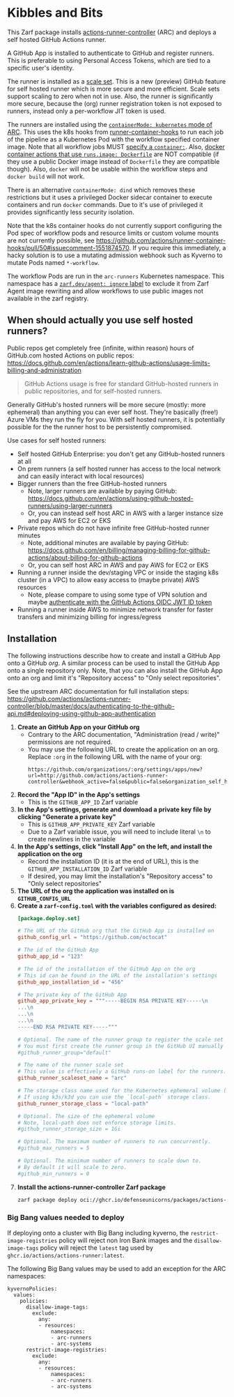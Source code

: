 # Kibbles and Bits 
 
This Zarf package installs [actions-runner-controller](https://github.com/actions/actions-runner-controller) (ARC) and deploys a self hosted GitHub Actions runner.

A GitHub App is installed to authenticate to GitHub and register runners. This is preferable to using Personal Access Tokens, which are tied to a specific user's identity.

The runner is installed as a [scale set](https://github.com/actions/actions-runner-controller/blob/master/docs/preview/gha-runner-scale-set-controller/README.md). This is a new (preview) GitHub feature for self hosted runner which is more secure and more efficient. Scale sets support scaling to zero when not in use. Also, the runner is significantly more secure, because the (org) runner registration token is not exposed to runners, instead only a per-workflow JIT token is used.

The runners are installed using the [`containerMode: kubernetes` mode of ARC](https://github.com/actions/actions-runner-controller/blob/master/docs/deploying-alternative-runners.md#runner-with-k8s-jobs). This uses the k8s hooks from [runner-container-hooks](https://github.com/actions/runner-container-hooks) to run each job of the pipeline as a Kubernetes Pod with the workflow specified container image. Note that all workflow jobs MUST [specify a `container:`](https://docs.github.com/en/actions/creating-actions/metadata-syntax-for-github-actions#example-using-a-dockerfile-in-your-repository). Also, [docker container actions that use `runs.image: Dockerfile`](https://docs.github.com/en/actions/creating-actions/metadata-syntax-for-github-actions#example-using-a-dockerfile-in-your-repository) are NOT compatible (if they use a public Docker image instead of `Dockerfile` they are compatible though). Also, `docker` will not be usable within the workflow steps and `docker build` will not work.

There is an alternative `containerMode: dind` which removes these restrictions but it uses a privileged Docker sidecar container to execute containers and run `docker` commands. Due to it's use of privileged it provides significantly less security isolation.

Note that the k8s container hooks do not currently support configuring the Pod spec of workflow pods and resource limits or custom volume mounts are not currently possible, see https://github.com/actions/runner-container-hooks/pull/50#issuecomment-1551874570. If you require this immediately, a hacky solution is to use a mutating admission webhook such as Kyverno to mutate Pods named `*-workflow`.

The workflow Pods are run in the `arc-runners` Kubernetes namespace. This namespace has a [`zarf.dev/agent: ignore` label](https://github.com/defenseunicorns/kibbles-AND-bits/blob/main/runner-scale-set/namespace.yaml#L5) to exclude it from Zarf Agent image rewriting and allow workflows to use public images not available in the zarf registry.

## When should actually you use self hosted runners?

Public repos get completely free (infinite, within reason) hours of GitHub.com hosted Actions on public repos:  
https://docs.github.com/en/actions/learn-github-actions/usage-limits-billing-and-administration
>GitHub Actions usage is free for standard GitHub-hosted runners in public repositories, and for self-hosted runners.

Generally GitHub's hosted runners will be more secure (mostly: more ephemeral) than anything you can ever self host. They're basically (free!) Azure VMs they run the fly for you. With self hosted runners, it is potentially possible for the the runner host to be persistently compromised.

Use cases for self hosted runners:
* Self hosted GitHub Enterprise: you don't get any GitHub-hosted runners at all
* On prem runners (a self hosted runner has access to the local network and can easily interact with local resources)
* Bigger runners than the free GitHub-hosted runners
    * Note, larger runners are available by paying GitHub: https://docs.github.com/en/actions/using-github-hosted-runners/using-larger-runners
    * Or, you can instead self host ARC in AWS with a larger instance size and pay AWS for EC2 or EKS
* Private repos which do not have infinite free GitHub-hosted runner minutes
    * Note, additional minutes are available by paying GitHub: https://docs.github.com/en/billing/managing-billing-for-github-actions/about-billing-for-github-actions
    * Or, you can self host ARC in AWS and pay AWS for EC2 or EKS
* Running a runner inside the dev/staging VPC or inside the staging k8s cluster (in a VPC) to allow easy access to (maybe private) AWS resources
    * Note, please compare to using some type of VPN solution and maybe [authenticate with the GitHub Actions OIDC JWT ID token](https://docs.github.com/en/actions/deployment/security-hardening-your-deployments/configuring-openid-connect-in-amazon-web-services)
* Running a runner inside AWS to minimize network transfer for faster transfers and minimizing billing for ingress/egress

## Installation

The following instructions describe how to create and install a GitHub App onto a GitHub _org_. A similar process can be used to install the GitHub App onto a single repository only. Note, that you can also install the GitHub App onto an org and limit it's "Repository access" to "Only select repositories".

See the upstream ARC documentation for full installation steps:  
https://github.com/actions/actions-runner-controller/blob/master/docs/authenticating-to-the-github-api.md#deploying-using-github-app-authentication

1. **Create an GitHub App on your GitHub org**
   * Contrary to the ARC documentation, "Administration (read / write)" permissions are not required.
   * You may use the following URL to create the application on an org. Replace `:org` in the following URL with the name of your org:
     ```
     https://github.com/organizations/:org/settings/apps/new?url=http://github.com/actions/actions-runner-controller&webhook_active=false&public=false&organization_self_hosted_runners=write&actions=read&checks=read
     ```
2. **Record the "App ID" in the App's settings**
    * This is the `GITHUB_APP_ID` Zarf variable
3. **In the App's settings, generate and download a private key file by clicking "Generate a private key"**
    * This is `GITHUB_APP_PRIVATE_KEY` Zarf variable
    * Due to a Zarf variable issue, you will need to include literal `\n` to create newlines in the variable
4. **In the App's settings, click "Install App" on the left, and install the application on the org**
    * Record the installation ID (it is at the end of URL), this is the `GITHUB_APP_INSTALLATION_ID` Zarf variable
    * If desired, you may limit the installation's "Repository access" to "Only select repositories"
5. **The URL of the org the application was installed on is `GITHUB_CONFIG_URL`**
6. **Create a `zarf-config.toml` with the variables configured as desired:**
   ```toml
   [package.deploy.set]

   # The URL of the GitHub org that the GitHub App is installed on
   github_config_url = "https://github.com/octocat"
   
   # The id of the GitHub App
   github_app_id = "123"
   
   # The id of the installation of the GitHub App on the org
   # This id can be found in the URL of the installation's settings
   github_app_installation_id = "456"
   
   # The private key of the GitHub App
   github_app_private_key = """-----BEGIN RSA PRIVATE KEY-----\n
   ...\n
   ...\n
   ...\n
   -----END RSA PRIVATE KEY-----"""
   
   # Optional. The name of the runner group to register the scale set in
   # You must first create the runner group in the GitHub UI manually before setting it here
   #github_runner_group="default"
   
   # The name of the runner scale set
   # This value is effectively a GitHub runs-on label for the runners. Note the runners will not have an "on-prem" label
   github_runner_scaleset_name = "arc"
   
   # The storage class name used for the Kubernetes ephemeral volume (temporary PVC/PV) used for the working directory of workflow execution.
   # If using k3s/k3d you can use the `local-path` storage class.
   github_runner_storage_class = "local-path"
   
   # Optional. The size of the ephemeral volume
   # Note, local-path does not enforce storage limits.
   #github_runner_storage_size = 1Gi
   
   # Optional. The maximum number of runners to run concurrently.
   #github_max_runners = 5
   
   # Optional. The minimum number of runners to scale down to.
   # By default it will scale to zero.
   #github_min_runners = 0
   ```
7. **Install the actions-runner-controller Zarf package**
   ```bash
   zarf package deploy oci://ghcr.io/defenseunicorns/packages/actions-runner-controller:0.0.1-amd64
   ```

### Big Bang values needed to deploy

If deploying onto a cluster with Big Bang including kyverno, the `restrict-image-registries` policy will reject non Iron Bank images and the `disallow-image-tags` policy will reject the `latest` tag used by `ghcr.io/actions/actions-runner:latest`.

The following Big Bang values may be used to add an exception for the ARC namespaces:

```
kyvernoPolicies:
  values:
    policies:
      disallow-image-tags:
        exclude:
          any:
          - resources:
              namespaces:
              - arc-runners
              - arc-systems
      restrict-image-registries:
        exclude:
          any:
          - resources:
              namespaces:
              - arc-runners
              - arc-systems
```
